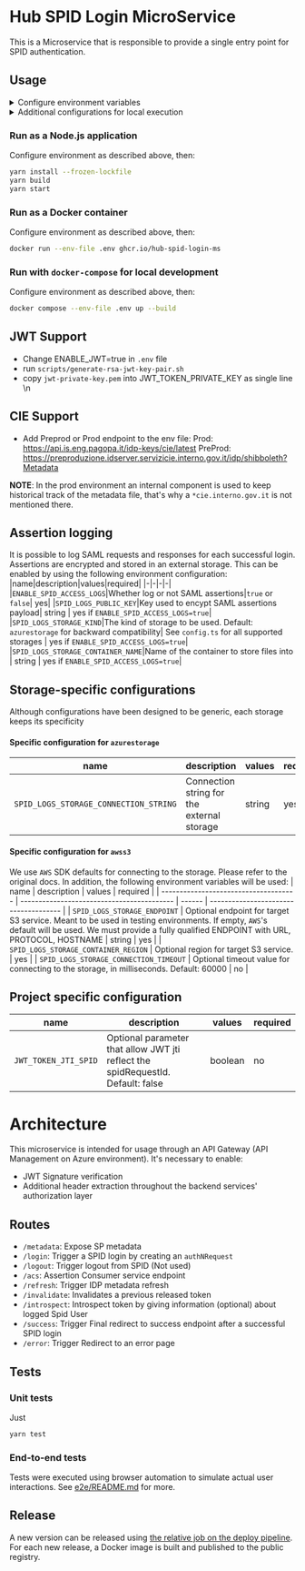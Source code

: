 # Hub SPID Login MicroService

This is a Microservice that is responsible to provide a single entry point for SPID authentication.

## Usage

<details>
  <summary>Configure environment variables</summary>
  
  * Copy `.env.example` into `.env`
  * Execute `scripts/make-certs.sh`
  * Fill environment variables with your own configuration
  * Fill METADATA_PUBLIC_CERT with content of certs/cert.pem (generated by make-certs.sh)
  * Fill METADATA_PRIVATE_CERT with content of certs/key.pem (generated by make-certs.sh)
  * Take care and set the same value for SP `SERVER_PORT` and the metadata endpoint port registered in `spid-testenv2` config yaml
  * add a row to hosts file `127.0.0.1 spid-testenv2`
  - build the project by running `yarn build`
  - Run `docker compose --env-file .env up --build` or `yarn docker:start`
  - Call Endpoint to refresh IDP metadata e.g. `curl -L -X GET 'http://localhost:9090/refresh'`
</details>

<details>
  <summary>Additional configurations for local execution</summary>
  
  * Add a row to hosts file `127.0.0.1 spid-testenv2`
  * Once the app is running, call Endpoint to refresh IDP metadata e.g. `curl -L -X GET 'http://localhost:9090/refresh'`
</details>


### Run as a Node.js application
Configure environment as described above, then:

```sh
yarn install --frozen-lockfile
yarn build
yarn start
```

### Run as a Docker container
Configure environment as described above, then:

```sh
docker run --env-file .env ghcr.io/hub-spid-login-ms
```

### Run with `docker-compose` for local development
Configure environment as described above, then:

```sh
docker compose --env-file .env up --build
```

## JWT Support

- Change ENABLE_JWT=true in `.env` file
- run `scripts/generate-rsa-jwt-key-pair.sh`
- copy `jwt-private-key.pem` into JWT_TOKEN_PRIVATE_KEY as single line \n

## CIE Support

- Add Preprod or Prod endpoint to the env file:
  Prod: https://api.is.eng.pagopa.it/idp-keys/cie/latest
  PreProd: https://preproduzione.idserver.servizicie.interno.gov.it/idp/shibboleth?Metadata

**NOTE**: In the prod environment an internal component is used to keep historical track of the metadata file, that's why a `*cie.interno.gov.it` is not mentioned there. 

## Assertion logging

It is possible to log SAML requests and responses for each successful login. Assertions are encrypted and stored in an external storage. This can be enabled by using the following environment configuration:
|name|description|values|required|
|-|-|-|-|
|`ENABLE_SPID_ACCESS_LOGS`|Whether log or not SAML assertions|`true` or `false`| yes|
|`SPID_LOGS_PUBLIC_KEY`|Key used to encypt SAML assertions payload| string | yes if `ENABLE_SPID_ACCESS_LOGS=true`|
|`SPID_LOGS_STORAGE_KIND`|The kind of storage to be used. Default: `azurestorage` for backward compatibility| See `config.ts` for all supported storages | yes if `ENABLE_SPID_ACCESS_LOGS=true`|
|`SPID_LOGS_STORAGE_CONTAINER_NAME`|Name of the container to store files into | string | yes if `ENABLE_SPID_ACCESS_LOGS=true`|

## Storage-specific configurations

Although configurations have been designed to be generic, each storage keeps its specificity

#### Specific configuration for `azurestorage`

| name                                 | description                                | values | required |
| -------------------------------------| ------------------------------------------ | ------ | -------- |
| `SPID_LOGS_STORAGE_CONNECTION_STRING` | Connection string for the external storage | string | yes      |

#### Specific configuration for `awss3`

We use `AWS` SDK defaults for connecting to the storage. Please refer to the original docs. In addition, the following environment variables will be used:
| name | description | values | required |
| ------------------------------------- | ------------------------------------------ | ------ | ------------------------------------- |
| `SPID_LOGS_STORAGE_ENDPOINT` | Optional endpoint for target S3 service. Meant to be used in testing environments. If empty, `AWS`'s default will be used. We must provide a fully qualified ENDPOINT with URL, PROTOCOL, HOSTNAME | string | yes |
| `SPID_LOGS_STORAGE_CONTAINER_REGION` | Optional region for target S3 service. | yes |
| `SPID_LOGS_STORAGE_CONNECTION_TIMEOUT` | Optional timeout value for connecting to the storage, in milliseconds. Default: 60000  | no |

## Project specific configuration
| name                 | description                                                | values  | required |
|----------------------|------------------------------------------------------------|---------|----------|
| `JWT_TOKEN_JTI_SPID` | Optional parameter that allow JWT jti reflect the spidRequestId. Default: false | boolean | no       |

# Architecture

This microservice is intended for usage through an API Gateway (API Management on Azure environment). It's necessary to enable:

- JWT Signature verification
- Additional header extraction throughout the backend services' authorization layer

## Routes

- `/metadata`: Expose SP metadata
- `/login`: Trigger a SPID login by creating an `authNRequest`
- `/logout`: Trigger logout from SPID (Not used)
- `/acs`: Assertion Consumer service endpoint
- `/refresh`: Trigger IDP metadata refresh
- `/invalidate`: Invalidates a previous released token
- `/introspect`: Introspect token by giving information (optional) about logged Spid User
- `/success`: Trigger Final redirect to success endpoint after a successful SPID login
- `/error`: Trigger Redirect to an error page

## Tests

### Unit tests

Just

```sh
yarn test
```

### End-to-end tests
Tests were executed using browser automation to simulate actual user interactions. See [e2e/README.md](e2e/README.md) for more.

## Release
A new version can be released using [the relative job on the deploy pipeline](https://github.com/pagopa/hub-spid-login-ms/blob/022f2f0fbfb6aed44996ec888db66ff0b6febd7c/.devops/deploy-pipelines.yml#L62). For each new release, a Docker image is built and published to the public registry.
